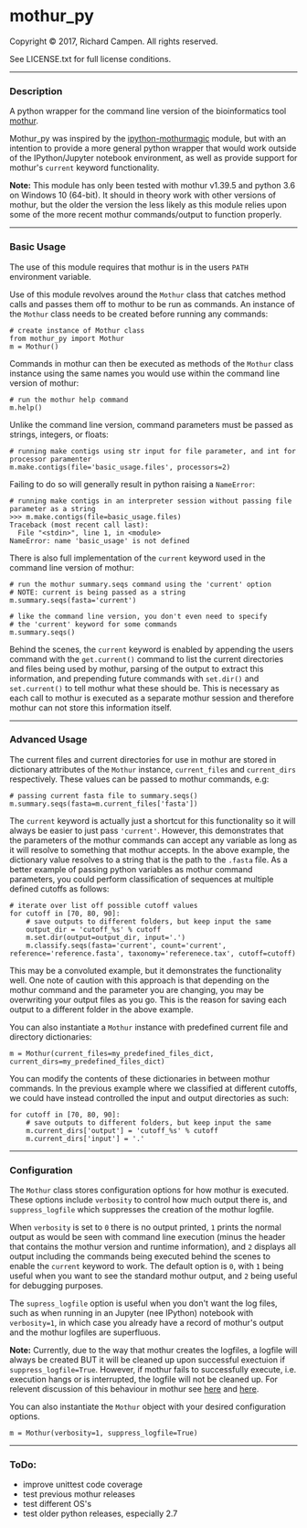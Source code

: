 # mothur_py

Copyright &#169; 2017, Richard Campen. All rights reserved.

See LICENSE.txt for full license conditions.

---

### Description

A python wrapper for the command line version of the bioinformatics tool 
[mothur](https://www.mothur.org/).

Mothur_py was inspired by the [ipython-mothurmagic](https://github.com/SchlossLab/ipython-mothurmagic) module, but with an 
intention to provide a more general python wrapper that would work outside of the IPython/Jupyter notebook environment, 
as well as provide support for mothur's `current` keyword functionality.

**Note:** This module has only been tested with mothur v1.39.5 and python 3.6 on Windows 10 (64-bit). It should in 
theory work with other versions of mothur, but the older the version the less likely as this module relies upon some of 
the more recent mothur commands/output to function properly.

---

### Basic Usage

The use of this module requires that mothur is in the users `PATH` environment variable.

Use of this module revolves around the `Mothur` class that catches method calls and passes them off to mothur to be run 
as commands. An instance of the `Mothur` class needs to be created before running any commands:

    # create instance of Mothur class
    from mothur_py import Mothur
    m = Mothur()
    
Commands in mothur can then be executed as methods of the `Mothur` class instance using the same names you would use 
within the command line version of mothur:

    # run the mothur help command
    m.help()

Unlike the command line version, command parameters must be passed as strings, integers, or floats:

    # running make contigs using str input for file parameter, and int for processor paramenter
    m.make.contigs(file='basic_usage.files', processors=2)
    
Failing to do so will generally result in python raising a `NameError`:

    # running make contigs in an interpreter session without passing file parameter as a string
    >>> m.make.contigs(file=basic_usage.files)
    Traceback (most recent call last):
      File "<stdin>", line 1, in <module>
    NameError: name 'basic_usage' is not defined

There is also full implementation of the `current` keyword used in the command line version of mothur:    
       
    # run the mothur summary.seqs command using the 'current' option
    # NOTE: current is being passed as a string
    m.summary.seqs(fasta='current')
     
    # like the command line version, you don't even need to specify 
    # the 'current' keyword for some commands
    m.summary.seqs() 
    
Behind the scenes, the `current` keyword is enabled by appending the users command with the `get.current()` command to 
list the current directories and files being used by mothur, parsing of the output to extract this information, and 
prepending future commands with `set.dir()` and `set.current()` to tell mothur what these should be. This is necessary 
as each call to mothur is executed as a separate mothur session and therefore mothur can not store this information 
itself.

---

### Advanced Usage

The current files and current directories for use in mothur are stored in dictionary attributes of the `Mothur` 
instance, `current_files` and `current_dirs` respectively. These values can be passed to mothur commands, e.g:

    # passing current fasta file to summary.seqs()
    m.summary.seqs(fasta=m.current_files['fasta'])
       
The `current` keyword is actually just a shortcut for this functionality so it will always be easier to just pass 
`'current'`. However, this demonstrates that the parameters of the mothur commands can accept any variable as long as it 
will resolve to something that mothur accepts. In the above example, the dictionary value resolves to a string that is
the path to the `.fasta` file. As a better example of passing python variables as mothur command parameters, you could 
perform classification of sequences at multiple defined cutoffs as follows:

    # iterate over list off possible cutoff values
    for cutoff in [70, 80, 90]:   
        # save outputs to different folders, but keep input the same
        output_dir = 'cutoff_%s' % cutoff
        m.set.dir(output=output_dir, input='.')
        m.classify.seqs(fasta='current', count='current', reference='reference.fasta', taxonomy='referenece.tax', cutoff=cutoff)
        
This may be a convoluted example, but it demonstrates the functionality well. One note of caution with this approach is 
that depending on the mothur command and the parameter you are changing, you may be overwriting your output files as you 
go. This is the reason for saving each output to a different folder in the above example.

You can also instantiate a `Mothur` instance with predefined current file and directory dictionaries:

    m = Mothur(current_files=my_predefined_files_dict, current_dirs=my_predefined_files_dict)

You can modify the contents of these dictionaries in between mothur commands. In the previous example 
where we classified at different cutoffs, we could have instead controlled the input and output directories as such:

    for cutoff in [70, 80, 90]:   
        # save outputs to different folders, but keep input the same
        m.current_dirs['output'] = 'cutoff_%s' % cutoff
        m.current_dirs['input'] = '.'

---

### Configuration 
    
The `Mothur` class stores configuration options for how mothur is executed. These options include `verbosity` to control
how much output there is, and `suppress_logfile` which suppresses the creation of the mothur logfile. 

When `verbosity` is set to `0` there is no output printed, `1` prints the normal output as would be seen with command 
line execution (minus the header that contains the mothur version and runtime information), and `2` displays all output
including the commands being executed behind the scenes to enable the `current` keyword to work. The default option is 
`0`, with `1` being useful when you want to see the standard mothur output, and `2` being useful for debugging purposes. 

The `supress_logfile` option is useful when you don't want the log files, such as when running in an Jupyter (nee 
IPython) notebook with `verbosity=1`, in which case you already have a record of mothur's output and the mothur logfiles
are superfluous.

**Note:** Currently, due to the way that mothur creates the logfiles, a logfile will always be created BUT it will be 
cleaned up upon successful exectuion if `suppress_logfile=True`. However, if mothur fails to successfully execute, i.e. 
execution hangs or is interrupted, the logfile will not be cleaned up. For relevent discussion of this behaviour in 
mothur see [here](https://github.com/mothur/mothur/issues/281) and [here](https://github.com/mothur/mothur/issues/377).

You can also instantiate the `Mothur` object with your desired configuration options.

    m = Mothur(verbosity=1, suppress_logfile=True)
    
---

### ToDo:

* improve unittest code coverage
* test previous mothur releases
* test different OS's
* test older python releases, especially 2.7
